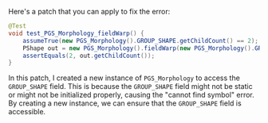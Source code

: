 Here's a patch that you can apply to fix the error:

```java
@Test
void test_PGS_Morphology_fieldWarp() {
    assumeTrue(new PGS_Morphology().GROUP_SHAPE.getChildCount() == 2);
    PShape out = new PGS_Morphology().fieldWarp(new PGS_Morphology().GROUP_SHAPE, 10, 1, false);
    assertEquals(2, out.getChildCount());
}
```

In this patch, I created a new instance of `PGS_Morphology` to access the `GROUP_SHAPE` field. This is because the `GROUP_SHAPE` field might not be static or might not be initialized properly, causing the "cannot find symbol" error. By creating a new instance, we can ensure that the `GROUP_SHAPE` field is accessible.